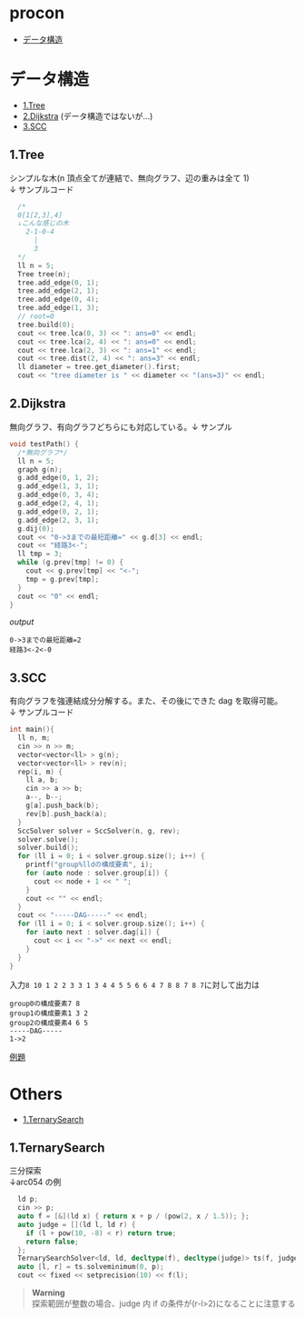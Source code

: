# procon

- [データ構造](#データ構造)

# データ構造

- [1.Tree](#1.Tree)
- [2.Dijkstra](#2.Dijkstra) (データ構造ではないが...)
- [3.SCC](#3.SCC)

## 1.Tree

シンプルな木(n 頂点全てが連結で、無向グラフ、辺の重みは全て 1)<br>
↓ サンプルコード

```c++
  /*
  0[1[2,3],4]
  ↓こんな感じの木
    2-1-0-4
      |
      3
  */
  ll n = 5;
  Tree tree(n);
  tree.add_edge(0, 1);
  tree.add_edge(2, 1);
  tree.add_edge(0, 4);
  tree.add_edge(1, 3);
  // root=0
  tree.build(0);
  cout << tree.lca(0, 3) << ": ans=0" << endl;
  cout << tree.lca(2, 4) << ": ans=0" << endl;
  cout << tree.lca(2, 3) << ": ans=1" << endl;
  cout << tree.dist(2, 4) << ": ans=3" << endl;
  ll diameter = tree.get_diameter().first;
  cout << "tree diameter is " << diameter << "(ans=3)" << endl;
```

## 2.Dijkstra

無向グラフ、有向グラフどちらにも対応している。↓ サンプル

```c++
void testPath() {
  /*無向グラフ*/
  ll n = 5;
  graph g(n);
  g.add_edge(0, 1, 2);
  g.add_edge(1, 3, 1);
  g.add_edge(0, 3, 4);
  g.add_edge(2, 4, 1);
  g.add_edge(0, 2, 1);
  g.add_edge(2, 3, 1);
  g.dij(0);
  cout << "0->3までの最短距離=" << g.d[3] << endl;
  cout << "経路3<-";
  ll tmp = 3;
  while (g.prev[tmp] != 0) {
    cout << g.prev[tmp] << "<-";
    tmp = g.prev[tmp];
  }
  cout << "0" << endl;
}
```

_output_

```
0->3までの最短距離=2
経路3<-2<-0
```

## 3.SCC

有向グラフを強連結成分分解する。また、その後にできた dag を取得可能。<br>
↓ サンプルコード

```cpp
int main(){
  ll n, m;
  cin >> n >> m;
  vector<vector<ll> > g(n);
  vector<vector<ll> > rev(n);
  rep(i, m) {
    ll a, b;
    cin >> a >> b;
    a--, b--;
    g[a].push_back(b);
    rev[b].push_back(a);
  }
  SccSolver solver = SccSolver(n, g, rev);
  solver.solve();
  solver.build();
  for (ll i = 0; i < solver.group.size(); i++) {
    printf("group%lldの構成要素", i);
    for (auto node : solver.group[i]) {
      cout << node + 1 << " ";
    }
    cout << "" << endl;
  }
  cout << "-----DAG-----" << endl;
  for (ll i = 0; i < solver.group.size(); i++) {
    for (auto next : solver.dag[i]) {
      cout << i << "->" << next << endl;
    }
  }
}
```

入力`8 10 1 2 2 3 3 1 3 4 4 5 5 6 6 4 7 8 8 7 8 7`に対して出力は

```
group0の構成要素7 8
group1の構成要素1 3 2
group2の構成要素4 6 5
-----DAG-----
1->2
```

[例題](https://atcoder.jp/contests/typical90/tasks/typical90_u)

# Others

- [1.TernarySearch](#1.TernarySearch)

## 1.TernarySearch

三分探索<br>
↓arc054 の例

```c++
  ld p;
  cin >> p;
  auto f = [&](ld x) { return x + p / (pow(2, x / 1.5)); };
  auto judge = [](ld l, ld r) {
    if (l + pow(10, -8) < r) return true;
    return false;
  };
  TernarySearchSolver<ld, ld, decltype(f), decltype(judge)> ts(f, judge);
  auto [l, r] = ts.solveminimum(0, p);
  cout << fixed << setprecision(10) << f(l);
```

> **Warning**<br>
> 探索範囲が整数の場合、judge 内 if の条件が(r-l>2)になることに注意する
